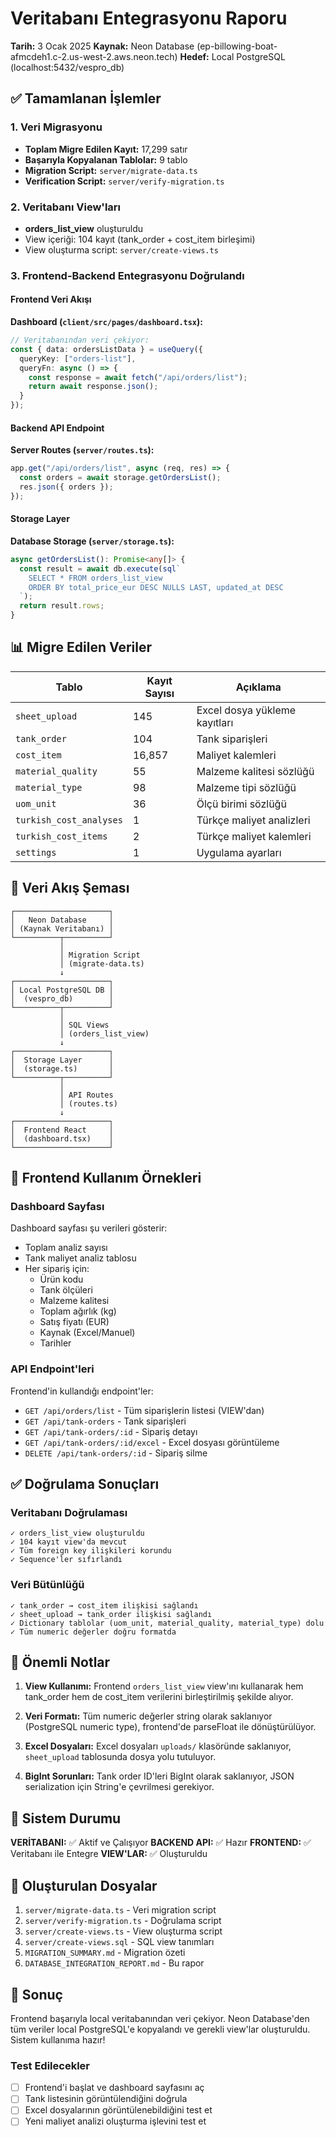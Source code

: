 # Veritabanı Entegrasyonu Raporu

**Tarih:** 3 Ocak 2025
**Kaynak:** Neon Database (ep-billowing-boat-afmcdeh1.c-2.us-west-2.aws.neon.tech)
**Hedef:** Local PostgreSQL (localhost:5432/vespro_db)

## ✅ Tamamlanan İşlemler

### 1. Veri Migrasyonu
- **Toplam Migre Edilen Kayıt:** 17,299 satır
- **Başarıyla Kopyalanan Tablolar:** 9 tablo
- **Migration Script:** `server/migrate-data.ts`
- **Verification Script:** `server/verify-migration.ts`

### 2. Veritabanı View'ları
- **orders_list_view** oluşturuldu
- View içeriği: 104 kayıt (tank_order + cost_item birleşimi)
- View oluşturma script: `server/create-views.ts`

### 3. Frontend-Backend Entegrasyonu Doğrulandı

#### Frontend Veri Akışı
**Dashboard (`client/src/pages/dashboard.tsx`):**
```typescript
// Veritabanından veri çekiyor:
const { data: ordersListData } = useQuery({
  queryKey: ["orders-list"],
  queryFn: async () => {
    const response = await fetch("/api/orders/list");
    return await response.json();
  }
});
```

#### Backend API Endpoint
**Server Routes (`server/routes.ts`):**
```typescript
app.get("/api/orders/list", async (req, res) => {
  const orders = await storage.getOrdersList();
  res.json({ orders });
});
```

#### Storage Layer
**Database Storage (`server/storage.ts`):**
```typescript
async getOrdersList(): Promise<any[]> {
  const result = await db.execute(sql`
    SELECT * FROM orders_list_view 
    ORDER BY total_price_eur DESC NULLS LAST, updated_at DESC
  `);
  return result.rows;
}
```

## 📊 Migre Edilen Veriler

| Tablo | Kayıt Sayısı | Açıklama |
|-------|--------------|----------|
| `sheet_upload` | 145 | Excel dosya yükleme kayıtları |
| `tank_order` | 104 | Tank siparişleri |
| `cost_item` | 16,857 | Maliyet kalemleri |
| `material_quality` | 55 | Malzeme kalitesi sözlüğü |
| `material_type` | 98 | Malzeme tipi sözlüğü |
| `uom_unit` | 36 | Ölçü birimi sözlüğü |
| `turkish_cost_analyses` | 1 | Türkçe maliyet analizleri |
| `turkish_cost_items` | 2 | Türkçe maliyet kalemleri |
| `settings` | 1 | Uygulama ayarları |

## 🔄 Veri Akış Şeması

```
┌─────────────────────┐
│   Neon Database     │
│ (Kaynak Veritabanı) │
└──────────┬──────────┘
           │
           │ Migration Script
           │ (migrate-data.ts)
           ↓
┌─────────────────────┐
│ Local PostgreSQL DB │
│  (vespro_db)        │
└──────────┬──────────┘
           │
           │ SQL Views
           │ (orders_list_view)
           ↓
┌─────────────────────┐
│  Storage Layer      │
│  (storage.ts)       │
└──────────┬──────────┘
           │
           │ API Routes
           │ (routes.ts)
           ↓
┌─────────────────────┐
│  Frontend React     │
│  (dashboard.tsx)    │
└─────────────────────┘
```

## 🎯 Frontend Kullanım Örnekleri

### Dashboard Sayfası
Dashboard sayfası şu verileri gösterir:
- Toplam analiz sayısı
- Tank maliyet analiz tablosu
- Her sipariş için:
  - Ürün kodu
  - Tank ölçüleri
  - Malzeme kalitesi
  - Toplam ağırlık (kg)
  - Satış fiyatı (EUR)
  - Kaynak (Excel/Manuel)
  - Tarihler

### API Endpoint'leri
Frontend'in kullandığı endpoint'ler:
- `GET /api/orders/list` - Tüm siparişlerin listesi (VIEW'dan)
- `GET /api/tank-orders` - Tank siparişleri
- `GET /api/tank-orders/:id` - Sipariş detayı
- `GET /api/tank-orders/:id/excel` - Excel dosyası görüntüleme
- `DELETE /api/tank-orders/:id` - Sipariş silme

## ✅ Doğrulama Sonuçları

### Veritabanı Doğrulaması
```
✓ orders_list_view oluşturuldu
✓ 104 kayıt view'da mevcut
✓ Tüm foreign key ilişkileri korundu
✓ Sequence'ler sıfırlandı
```

### Veri Bütünlüğü
```
✓ tank_order → cost_item ilişkisi sağlandı
✓ sheet_upload → tank_order ilişkisi sağlandı
✓ Dictionary tablolar (uom_unit, material_quality, material_type) dolu
✓ Tüm numeric değerler doğru formatda
```

## 📝 Önemli Notlar

1. **View Kullanımı:** Frontend `orders_list_view` view'ını kullanarak hem tank_order hem de cost_item verilerini birleştirilmiş şekilde alıyor.

2. **Veri Formatı:** Tüm numeric değerler string olarak saklanıyor (PostgreSQL numeric type), frontend'de parseFloat ile dönüştürülüyor.

3. **Excel Dosyaları:** Excel dosyaları `uploads/` klasöründe saklanıyor, `sheet_upload` tablosunda dosya yolu tutuluyor.

4. **BigInt Sorunları:** Tank order ID'leri BigInt olarak saklanıyor, JSON serialization için String'e çevrilmesi gerekiyor.

## 🚀 Sistem Durumu

**VERİTABANI:** ✅ Aktif ve Çalışıyor
**BACKEND API:** ✅ Hazır
**FRONTEND:** ✅ Veritabanı ile Entegre
**VIEW'LAR:** ✅ Oluşturuldu

## 📂 Oluşturulan Dosyalar

1. `server/migrate-data.ts` - Veri migration script
2. `server/verify-migration.ts` - Doğrulama script
3. `server/create-views.ts` - View oluşturma script
4. `server/create-views.sql` - SQL view tanımları
5. `MIGRATION_SUMMARY.md` - Migration özeti
6. `DATABASE_INTEGRATION_REPORT.md` - Bu rapor

## 🎉 Sonuç

Frontend başarıyla local veritabanından veri çekiyor. Neon Database'den tüm veriler local PostgreSQL'e kopyalandı ve gerekli view'lar oluşturuldu. Sistem kullanıma hazır!

### Test Edilecekler
- [ ] Frontend'i başlat ve dashboard sayfasını aç
- [ ] Tank listesinin görüntülendiğini doğrula
- [ ] Excel dosyalarının görüntülenebildiğini test et
- [ ] Yeni maliyet analizi oluşturma işlevini test et
